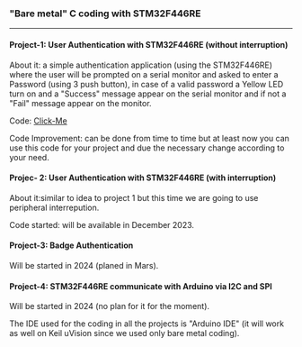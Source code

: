 ### "Bare metal" C coding with STM32F446RE
-----------------------------------------------------------------------------------------------------------------------------------
#### Project-1: User Authentication with STM32F446RE (without interruption)
About it: a simple authentication application (using the STM32F446RE) where the user will be prompted on a serial monitor and asked to enter a Password (using 3 push button), in case of a valid password a Yellow LED turn on and a "Success" message appear on the serial monitor and if not a "Fail" message appear on the monitor.

Code: [Click-Me]()

Code Improvement: can be done from time to time but at least now you can use this code for your project and due the necessary change according to your need.

#### Projec- 2: User Authentication with STM32F446RE (with interruption)
About it:similar to idea to project 1 but this time we are going to use peripheral interrepution.

Code started: will be available in December 2023.

#### Project-3: Badge Authentication
Will be started in 2024 (planed in Mars).

#### Project-4: STM32F446RE communicate with Arduino via I2C and SPI
Will be started in 2024 (no plan for it for the moment).

The IDE used for the coding in all the projects is "Arduino IDE" (it will work as well on Keil uVision since we used only bare metal coding).

